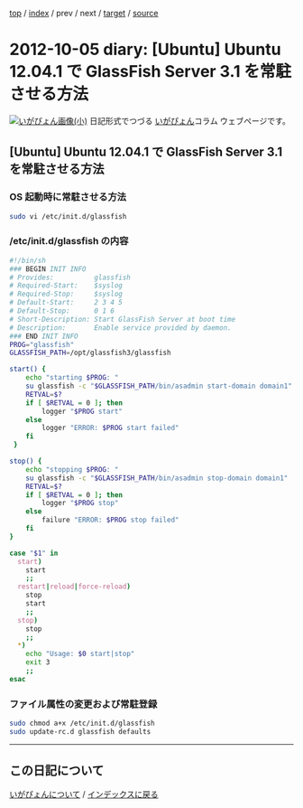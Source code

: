 [top](https://igapyon.github.io/diary/) 
 / [index](https://igapyon.github.io/diary/2012/index.html) 
 / prev 
 / next 
 / [target](https://igapyon.github.io/diary/2012/ig121005.html) 
 / [source](https://github.com/igapyon/diary/blob/gh-pages/2012/ig121005.html.src.md) 

2012-10-05 diary: [Ubuntu] Ubuntu 12.04.1 で GlassFish Server 3.1 を常駐させる方法
=====================================================================================================
[![いがぴょん画像(小)](https://igapyon.github.io/diary/images/iga200306s.jpg "いがぴょん")](https://igapyon.github.io/diary/memo/memoigapyon.html) 日記形式でつづる [いがぴょん](https://igapyon.github.io/diary/memo/memoigapyon.html)コラム ウェブページです。

## [Ubuntu] Ubuntu 12.04.1 で GlassFish Server 3.1 を常駐させる方法


### OS 起動時に常駐させる方法


```sh
sudo vi /etc/init.d/glassfish
```



### /etc/init.d/glassfish の内容


```sh
#!/bin/sh
### BEGIN INIT INFO
# Provides:          glassfish
# Required-Start:    $syslog
# Required-Stop:     $syslog
# Default-Start:     2 3 4 5
# Default-Stop:      0 1 6
# Short-Description: Start GlassFish Server at boot time
# Description:       Enable service provided by daemon.
### END INIT INFO
PROG="glassfish"
GLASSFISH_PATH=/opt/glassfish3/glassfish

start() {
    echo "starting $PROG: "
    su glassfish -c "$GLASSFISH_PATH/bin/asadmin start-domain domain1"
    RETVAL=$?
    if [ $RETVAL = 0 ]; then
        logger "$PROG start"
    else
        logger "ERROR: $PROG start failed"
    fi
 }

stop() {
    echo "stopping $PROG: "
    su glassfish -c "$GLASSFISH_PATH/bin/asadmin stop-domain domain1"
    RETVAL=$?
    if [ $RETVAL = 0 ]; then
        logger "$PROG stop"
    else
        failure "ERROR: $PROG stop failed"
    fi
}

case "$1" in
  start)
    start
    ;;
  restart|reload|force-reload)
    stop
    start
    ;;
  stop)
    stop
    ;;
  *)
    echo "Usage: $0 start|stop"
    exit 3
    ;;
esac
```



### ファイル属性の変更および常駐登録


```sh
sudo chmod a+x /etc/init.d/glassfish
sudo update-rc.d glassfish defaults
```




----------------------------------------------------------------------------------------------------

## この日記について
[いがぴょんについて](https://igapyon.github.io/diary/memo/memoigapyon.html) / [インデックスに戻る](https://igapyon.github.io/diary/idxall.html)
